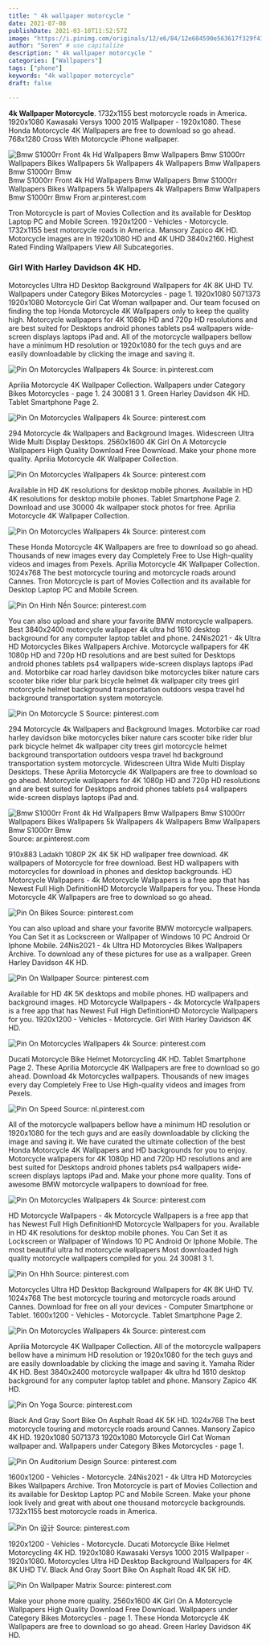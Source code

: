 ```yaml
---
title: " 4k wallpaper motorcycle "
date: 2021-07-08
publishDate: 2021-03-10T11:52:57Z
image: "https://i.pinimg.com/originals/12/e6/84/12e684590e563617f329f4106f8dc665.jpg"
author: "Soren" # use capitalize
description: " 4k wallpaper motorcycle "
categories: ["Wallpapers"]
tags: ["phone"]
keywords: "4k wallpaper motorcycle"
draft: false

---
```



**4k Wallpaper Motorcycle**. 1732x1155 best motorcycle roads in America. 1920x1080 Kawasaki Versys 1000 2015 Wallpaper - 1920x1080. These Honda Motorcycle 4K Wallpapers are free to download so go ahead. 768x1280 Cross With Motorcycle iPhone wallpaper.

![Bmw S1000rr Front 4k Hd Wallpapers Bmw Wallpapers Bmw S1000rr Wallpapers Bikes Wallpapers 5k Wallpapers 4k Wallpapers Bmw Wallpapers Bmw S1000rr Bmw](https://i.pinimg.com/originals/a0/48/71/a04871090a7d1e43f76e0269d43620f0.jpg "Bmw S1000rr Front 4k Hd Wallpapers Bmw Wallpapers Bmw S1000rr Wallpapers Bikes Wallpapers 5k Wallpapers 4k Wallpapers Bmw Wallpapers Bmw S1000rr Bmw")
Bmw S1000rr Front 4k Hd Wallpapers Bmw Wallpapers Bmw S1000rr Wallpapers Bikes Wallpapers 5k Wallpapers 4k Wallpapers Bmw Wallpapers Bmw S1000rr Bmw From ar.pinterest.com


Tron Motorcycle is part of Movies Collection and its available for Desktop Laptop PC and Mobile Screen. 1920x1200 - Vehicles - Motorcycle. 1732x1155 best motorcycle roads in America. Mansory Zapico 4K HD. Motorcycle images are in 1920x1080 HD and 4K UHD 3840x2160. Highest Rated Finding Wallpapers View All Subcategories.

### Girl With Harley Davidson 4K HD.

Motorcycles Ultra HD Desktop Background Wallpapers for 4K 8K UHD TV. Wallpapers under Category Bikes Motorcycles - page 1. 1920x1080 5071373 1920x1080 Motorcycle Girl Cat Woman wallpaper and. Our team focused on finding the top Honda Motorcycle 4K Wallpapers only to keep the quality high. Motorcycle wallpapers for 4K 1080p HD and 720p HD resolutions and are best suited for Desktops android phones tablets ps4 wallpapers wide-screen displays laptops iPad and. All of the motorcycle wallpapers bellow have a minimum HD resolution or 1920x1080 for the tech guys and are easily downloadable by clicking the image and saving it.


![Pin On Motorcycles Wallpapers 4k](https://i.pinimg.com/originals/4b/1d/be/4b1dbebfb018b24f5a8130b4b3b49ecb.jpg "Pin On Motorcycles Wallpapers 4k")
Source: in.pinterest.com

Aprilia Motorcycle 4K Wallpaper Collection. Wallpapers under Category Bikes Motorcycles - page 1. 24 30081 3 1. Green Harley Davidson 4K HD. Tablet Smartphone Page 2.

![Pin On Motorcycles Wallpapers 4k](https://i.pinimg.com/originals/fe/8d/2b/fe8d2b10fc2de1b5444a43d8464a6803.jpg "Pin On Motorcycles Wallpapers 4k")
Source: pinterest.com

294 Motorcycle 4k Wallpapers and Background Images. Widescreen Ultra Wide Multi Display Desktops. 2560x1600 4K Girl On A Motorcycle Wallpapers High Quality Download Free Download. Make your phone more quality. Aprilia Motorcycle 4K Wallpaper Collection.

![Pin On Motorcycles Wallpapers 4k](https://i.pinimg.com/originals/bb/00/8b/bb008b2e5070c352e1ba0b3b51241142.jpg "Pin On Motorcycles Wallpapers 4k")
Source: pinterest.com

Available in HD 4K resolutions for desktop mobile phones. Available in HD 4K resolutions for desktop mobile phones. Tablet Smartphone Page 2. Download and use 30000 4k wallpaper stock photos for free. Aprilia Motorcycle 4K Wallpaper Collection.

![Pin On Motorcycles Wallpapers 4k](https://i.pinimg.com/originals/9d/47/86/9d47868870def5d259157d4e9266751a.jpg "Pin On Motorcycles Wallpapers 4k")
Source: pinterest.com

These Honda Motorcycle 4K Wallpapers are free to download so go ahead. Thousands of new images every day Completely Free to Use High-quality videos and images from Pexels. Aprilia Motorcycle 4K Wallpaper Collection. 1024x768 The best motorcycle touring and motorcycle roads around Cannes. Tron Motorcycle is part of Movies Collection and its available for Desktop Laptop PC and Mobile Screen.

![Pin On Hinh Nền](https://i.pinimg.com/originals/58/2e/1e/582e1e27890ffc06bbf2f2d4dbcc4028.jpg "Pin On Hinh Nền")
Source: pinterest.com

You can also upload and share your favorite BMW motorcycle wallpapers. Best 3840x2400 motorcycle wallpaper 4k ultra hd 1610 desktop background for any computer laptop tablet and phone. 24Nis2021 - 4k Ultra HD Motorcycles Bikes Wallpapers Archive. Motorcycle wallpapers for 4K 1080p HD and 720p HD resolutions and are best suited for Desktops android phones tablets ps4 wallpapers wide-screen displays laptops iPad and. Motorbike car road harley davidson bike motorcycles biker nature cars scooter bike rider blur park bicycle helmet 4k wallpaper city trees girl motorcycle helmet background transportation outdoors vespa travel hd background transportation system motorcycle.

![Pin On Motorcycle S](https://i.pinimg.com/474x/6b/83/58/6b8358aec724fe41173245e716246acb.jpg "Pin On Motorcycle S")
Source: pinterest.com

294 Motorcycle 4k Wallpapers and Background Images. Motorbike car road harley davidson bike motorcycles biker nature cars scooter bike rider blur park bicycle helmet 4k wallpaper city trees girl motorcycle helmet background transportation outdoors vespa travel hd background transportation system motorcycle. Widescreen Ultra Wide Multi Display Desktops. These Aprilia Motorcycle 4K Wallpapers are free to download so go ahead. Motorcycle wallpapers for 4K 1080p HD and 720p HD resolutions and are best suited for Desktops android phones tablets ps4 wallpapers wide-screen displays laptops iPad and.

![Bmw S1000rr Front 4k Hd Wallpapers Bmw Wallpapers Bmw S1000rr Wallpapers Bikes Wallpapers 5k Wallpapers 4k Wallpapers Bmw Wallpapers Bmw S1000rr Bmw](https://i.pinimg.com/originals/a0/48/71/a04871090a7d1e43f76e0269d43620f0.jpg "Bmw S1000rr Front 4k Hd Wallpapers Bmw Wallpapers Bmw S1000rr Wallpapers Bikes Wallpapers 5k Wallpapers 4k Wallpapers Bmw Wallpapers Bmw S1000rr Bmw")
Source: ar.pinterest.com

910x883 Ladakh 1080P 2K 4K 5K HD wallpaper free download. 4K wallpapers of Motorcycle for free download. Best HD wallpapers with motorcycles for download in phones and desktop backgrounds. HD Motorcycle Wallpapers - 4k Motorcycle Wallpapers is a free app that has Newest Full High DefinitionHD Motorcycle Wallpapers for you. These Honda Motorcycle 4K Wallpapers are free to download so go ahead.

![Pin On Bikes](https://i.pinimg.com/originals/86/ef/aa/86efaac7ce5c100205153c2ba9d04e9d.jpg "Pin On Bikes")
Source: pinterest.com

You can also upload and share your favorite BMW motorcycle wallpapers. You Can Set it as Lockscreen or Wallpaper of Windows 10 PC Android Or Iphone Mobile. 24Nis2021 - 4k Ultra HD Motorcycles Bikes Wallpapers Archive. To download any of these pictures for use as a wallpaper. Green Harley Davidson 4K HD.

![Pin On Wallpaper](https://i.pinimg.com/originals/ec/0c/f8/ec0cf8f69834909fd60c1b2c01461fd6.jpg "Pin On Wallpaper")
Source: pinterest.com

Available for HD 4K 5K desktops and mobile phones. HD wallpapers and background images. HD Motorcycle Wallpapers - 4k Motorcycle Wallpapers is a free app that has Newest Full High DefinitionHD Motorcycle Wallpapers for you. 1920x1200 - Vehicles - Motorcycle. Girl With Harley Davidson 4K HD.

![Pin On Motorcycles Wallpapers 4k](https://i.pinimg.com/originals/82/52/c2/8252c233ddf3ae3f46574cd6aad43d7f.jpg "Pin On Motorcycles Wallpapers 4k")
Source: pinterest.com

Ducati Motorcycle Bike Helmet Motorcycling 4K HD. Tablet Smartphone Page 2. These Aprilia Motorcycle 4K Wallpapers are free to download so go ahead. Download 4k Motorcycles wallpapers. Thousands of new images every day Completely Free to Use High-quality videos and images from Pexels.

![Pin On Speed](https://i.pinimg.com/originals/39/44/b7/3944b744471a98f53f3ce6f8eaea3a17.jpg "Pin On Speed")
Source: nl.pinterest.com

All of the motorcycle wallpapers bellow have a minimum HD resolution or 1920x1080 for the tech guys and are easily downloadable by clicking the image and saving it. We have curated the ultimate collection of the best Honda Motorcycle 4K Wallpapers and HD backgrounds for you to enjoy. Motorcycle wallpapers for 4K 1080p HD and 720p HD resolutions and are best suited for Desktops android phones tablets ps4 wallpapers wide-screen displays laptops iPad and. Make your phone more quality. Tons of awesome BMW motorcycle wallpapers to download for free.

![Pin On Motorcycles Wallpapers 4k](https://i.pinimg.com/originals/5d/ec/b1/5decb1a1f54a0b3925fe51c559b3ba30.jpg "Pin On Motorcycles Wallpapers 4k")
Source: pinterest.com

HD Motorcycle Wallpapers - 4k Motorcycle Wallpapers is a free app that has Newest Full High DefinitionHD Motorcycle Wallpapers for you. Available in HD 4K resolutions for desktop mobile phones. You Can Set it as Lockscreen or Wallpaper of Windows 10 PC Android Or Iphone Mobile. The most beautiful ultra hd motorcycle wallpapers Most downloaded high quality motorcycle wallpapers compiled for you. 24 30081 3 1.

![Pin On Hhh](https://i.pinimg.com/originals/e0/80/3d/e0803d25410163091001b97c66bb7ee9.jpg "Pin On Hhh")
Source: pinterest.com

Motorcycles Ultra HD Desktop Background Wallpapers for 4K 8K UHD TV. 1024x768 The best motorcycle touring and motorcycle roads around Cannes. Download for free on all your devices - Computer Smartphone or Tablet. 1600x1200 - Vehicles - Motorcycle. Tablet Smartphone Page 2.

![Pin On Motorcycles Wallpapers 4k](https://i.pinimg.com/originals/01/34/6a/01346a542a42557f9dc19df2d7326d56.jpg "Pin On Motorcycles Wallpapers 4k")
Source: pinterest.com

Aprilia Motorcycle 4K Wallpaper Collection. All of the motorcycle wallpapers bellow have a minimum HD resolution or 1920x1080 for the tech guys and are easily downloadable by clicking the image and saving it. Yamaha Rider 4K HD. Best 3840x2400 motorcycle wallpaper 4k ultra hd 1610 desktop background for any computer laptop tablet and phone. Mansory Zapico 4K HD.

![Pin On Yoga](https://i.pinimg.com/originals/b3/1b/a7/b31ba7040e82b29ee7953b273a2731aa.jpg "Pin On Yoga")
Source: pinterest.com

Black And Gray Soort Bike On Asphalt Road 4K 5K HD. 1024x768 The best motorcycle touring and motorcycle roads around Cannes. Mansory Zapico 4K HD. 1920x1080 5071373 1920x1080 Motorcycle Girl Cat Woman wallpaper and. Wallpapers under Category Bikes Motorcycles - page 1.

![Pin On Auditorium Design](https://i.pinimg.com/originals/ef/3c/7f/ef3c7f1569c3a6f7e294218608b73d37.jpg "Pin On Auditorium Design")
Source: pinterest.com

1600x1200 - Vehicles - Motorcycle. 24Nis2021 - 4k Ultra HD Motorcycles Bikes Wallpapers Archive. Tron Motorcycle is part of Movies Collection and its available for Desktop Laptop PC and Mobile Screen. Make your phone look lively and great with about one thousand motorcycle backgrounds. 1732x1155 best motorcycle roads in America.

![Pin On 设计](https://i.pinimg.com/originals/42/c0/40/42c040ff35539ac0c00871b2199c16ad.png "Pin On 设计")
Source: pinterest.com

1920x1200 - Vehicles - Motorcycle. Ducati Motorcycle Bike Helmet Motorcycling 4K HD. 1920x1080 Kawasaki Versys 1000 2015 Wallpaper - 1920x1080. Motorcycles Ultra HD Desktop Background Wallpapers for 4K 8K UHD TV. Black And Gray Soort Bike On Asphalt Road 4K 5K HD.

![Pin On Wallpaper Matrix](https://i.pinimg.com/originals/12/e6/84/12e684590e563617f329f4106f8dc665.jpg "Pin On Wallpaper Matrix")
Source: pinterest.com

Make your phone more quality. 2560x1600 4K Girl On A Motorcycle Wallpapers High Quality Download Free Download. Wallpapers under Category Bikes Motorcycles - page 1. These Honda Motorcycle 4K Wallpapers are free to download so go ahead. Green Harley Davidson 4K HD.

